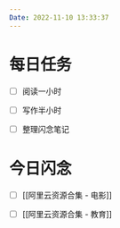 ```yaml
---
Date: 2022-11-10 13:33:37
---
```


# 每日任务
- [ ] 阅读一小时
- [ ] 写作半小时
- [ ] 整理闪念笔记


# 今日闪念
- [ ] [[阿里云资源合集 - 电影]]
- [ ] [[阿里云资源合集 - 教育]]



